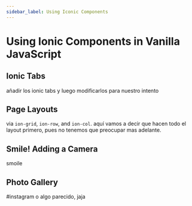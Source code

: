 ```yaml
---
sidebar_label: Using Iconic Components
---
```


# Using Ionic Components in Vanilla JavaScript

## Ionic Tabs
añadir los ionic tabs y luego modificarlos para nuestro intento

## Page Layouts
via `ion-grid`, `ion-row`, and `ion-col`. aquí vamos a decir que hacen todo el layout primero, pues no tenemos que preocupar mas adelante.

## Smile! Adding a Camera
smoile

## Photo Gallery
#instagram o algo parecido, jaja